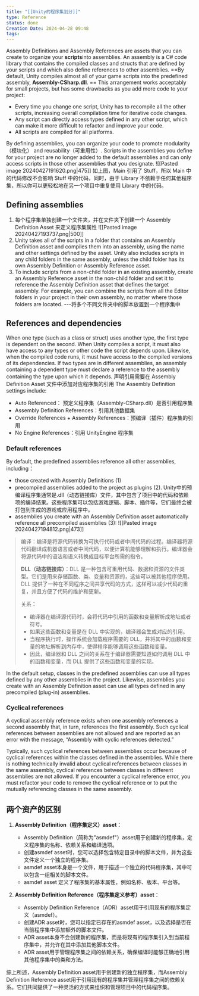 ```yaml
---
title: "[[Unity的程序集划分]]"
type: Reference
status: done
Creation Date: 2024-04-28 09:48
tags:
---
```

Assembly Definitions and Assembly References are assets that you can create to organize your **scripts**into assemblies.
An assembly is a C# code library that contains the compiled classes and structs that are defined by your scripts and which also define references to other assemblies. 
==By default, Unity compiles almost all of your game scripts into the predefined assembly, **Assembly-CSharp.dll**. ==
This arrangement works acceptably for small projects, but has some drawbacks as you add more code to your project:
- Every time you change one script, Unity has to recompile all the other scripts, increasing overall compilation time for iterative code changes.
- Any script can directly access types defined in any other script, which can make it more difficult to refactor and improve your code.
- All scripts are compiled for all platforms.

By defining assemblies, you can organize your code to promote modularity（模块化） and reusability（可重用性）. Scripts in the assemblies you define for your project are no longer added to the default assemblies and can only access scripts in those other assemblies that you designate.
![[Pasted image 20240427191620.png|475]]
如上图，Main 引用了 Stuff，所以 Main 中的代码修改不会影响 Stuff 中的代码，同时，由于 Library 不依赖于任何其他程序集，所以你可以更轻松地在另一个项目中重复使用 Library 中的代码。
## Defining assemblies
1. 每个程序集单独创建一个文件夹，并在文件夹下创建一个 Assembly Definition Asset 来定义程序集属性
 ![[Pasted image 20240427193737.png|500]]
1. Unity takes all of the scripts in a folder that contains an Assembly Definition asset and compiles them into an assembly, using the name and other settings defined by the asset. Unity also includes scripts in any child folders in the same assembly, unless the child folder has its own Assembly Definition or Assembly Reference asset.
2. To include scripts from a non-child folder in an existing assembly, create an Assembly Reference asset in the non-child folder and set it to reference the Assembly Definition asset that defines the target assembly. For example, you can combine the scripts from all the Editor folders in your project in their own assembly, no matter where those folders are located.   ---将多个不同文件夹中的脚本放置到一个程序集中
## References and dependencies
When one type (such as a class or struct) uses another type, the first type is dependent on the second. When Unity compiles a script, it must also have access to any types or other code the script depends upon. Likewise, when the compiled code runs, it must have access to the compiled versions of its dependencies.
If two types are in different assemblies, an assembly containing a dependent type must declare a reference to the assembly containing the type upon which it depends. 声明引用需要在 Assembly Definition Asset 文件中添加对应程序集的引用
The Assembly Definition settings include:
- Auto Referenced： 预定义程序集（Assembly-CSharp.dll）是否引用程序集
- Assembly Definition References：引用其他数据集
- Override References + Assembly References：预编译（插件）程序集的引用
- No Engine References：引用 UnityEngine 程序集
### Default references
By default, the predefined assemblies reference all other assemblies, including：
- those created with Assembly Definitions (1) 
- precompiled assemblies added to the project as plugins (2). Unity中的预编译程序集通常是.dll（动态链接库）文件，其中包含了项目中的代码和依赖项的编译结果。这些程序集可以包括游戏逻辑、脚本、插件等，它们最终会被打包到生成的游戏或应用程序中。
- assemblies you create with an Assembly Definition asset automatically reference all precompiled assemblies (3):
![[Pasted image 20240427194812.png|473]]
>编译：编译是将源代码转换为可执行代码或者中间代码的过程。编译器将源代码翻译成机器语言或者中间代码，以便计算机能够理解和执行。编译器会将源代码中的语法和语义转换成目标平台所需的指令。
>
>**DLL（动态链接库）**：DLL 是一种包含可重用代码、数据和资源的文件类型。它们是用来存储函数、类、变量和资源的，这些可以被其他程序使用。DLL 提供了一种在不同程序之间共享代码的方式，这样可以减少代码的重复，并且方便了代码的维护和更新。
>
>关系：
>- 编译器在编译源代码时，会将代码中引用的函数和变量解析成地址或者符号。
>- 如果这些函数和变量是在 DLL 中实现的，编译器会生成对应的引用。
>- 当程序执行时，操作系统会加载程序需要的 DLL，并将其中的函数和变量的地址解析到内存中，使得程序能够调用这些函数和变量。
>- 因此，编译器和 DLL 之间的关系在于编译器需要知道如何调用 DLL 中的函数和变量，而 DLL 提供了这些函数和变量的实现。

In the default setup, classes in the predefined assemblies can use all types defined by any other assemblies in the project. Likewise, assemblies you create with an Assembly Definition asset can use all types defined in any precompiled (plug-in) assemblies.
### Cyclical references
A cyclical assembly reference exists when one assembly references a second assembly that, in turn, references the first assembly. Such cyclical references between assemblies are not allowed and are reported as an error with the message, “Assembly with cyclic references detected.”

Typically, such cyclical references between assemblies occur because of cyclical references within the classes defined in the assemblies. While there is nothing technically invalid about cyclical references between classes in the same assembly, cyclical references between classes in different assemblies are not allowed. If you encounter a cyclical reference error, you must refactor your code to remove the cyclical reference or to put the mutually referencing classes in the same assembly.

## 两个资产的区别
1. **Assembly Definition（程序集定义）asset**：
    - Assembly Definition（简称为"asmdef"）asset用于创建新的程序集，定义程序集的名称、依赖关系和编译选项。
    - 创建asmdef asset时，您可以选择包含特定目录中的脚本文件，并为这些文件定义一个独立的程序集。
    - asmdef asset本身是一个文件，用于描述一个独立的代码程序集，其中可以包含一组相关的脚本文件。
    - asmdef asset 定义了程序集的基本属性，例如名称、版本、平台等。

1. **Assembly Definition Reference（程序集定义参考）asset**：
    - Assembly Definition Reference（ADR）asset用于引用现有的程序集定义（asmdef）。
    - 创建ADR asset时，您可以指定已存在的asmdef asset，以及选择是否在当前程序集中添加额外的脚本文件。
    - ADR asset本身不会创建新的程序集，而是将现有的程序集引入到当前程序集中，并允许在其中添加其他脚本文件。
    - ADR asset用于管理程序集之间的依赖关系，确保编译时能够正确地引用其他程序集中的类和方法。

综上所述，Assembly Definition asset用于创建新的独立程序集，而Assembly Definition Reference asset用于引用现有的程序集并管理程序集之间的依赖关系。它们共同提供了一种灵活的方式来组织和管理项目中的代码程序集。